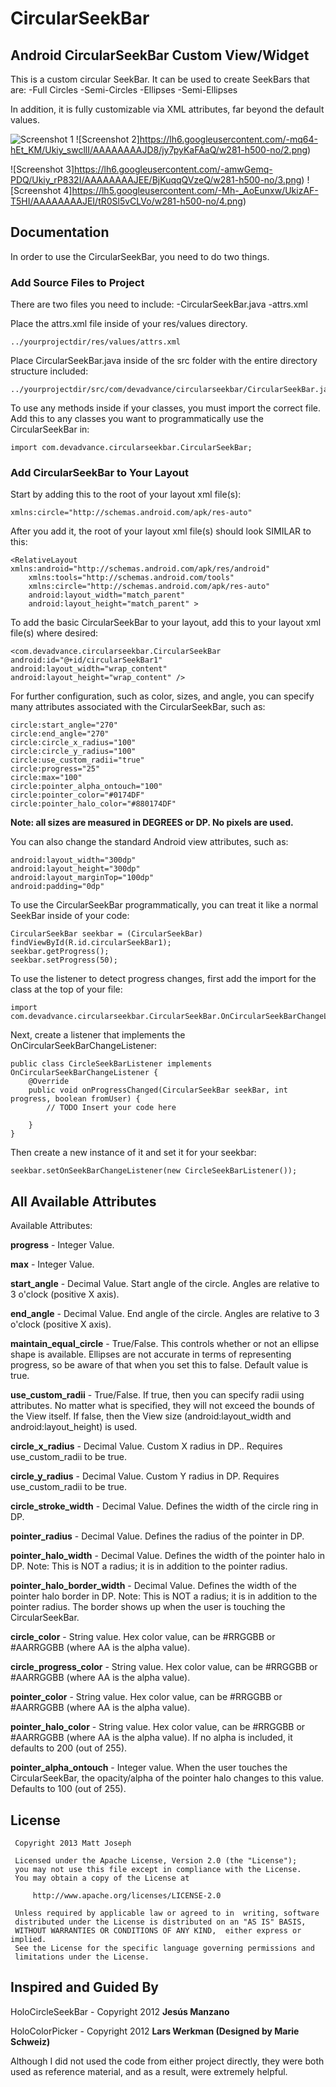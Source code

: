 CircularSeekBar
===============

<h2>Android CircularSeekBar Custom View/Widget</h2>

This is a custom circular SeekBar. It can be used to create SeekBars that are:
-Full Circles
-Semi-Circles
-Ellipses
-Semi-Ellipses

In addition, it is fully customizable via XML attributes, far beyond the default values.

![Screenshot 1](https://lh3.googleusercontent.com/-1JEeXRNfhYc/Ukiy_myxcoI/AAAAAAAAJD0/k8nGDGxfg7k/w281-h500-no/1.png) ![Screenshot 2]https://lh6.googleusercontent.com/-mq64-hEt_KM/Ukiy_swcllI/AAAAAAAAJD8/jy7pyKaFAaQ/w281-h500-no/2.png)

![Screenshot 3]https://lh6.googleusercontent.com/-amwGemq-PDQ/Ukiy_rP832I/AAAAAAAAJEE/BjKuqqQVzeQ/w281-h500-no/3.png) ![Screenshot 4]https://lh5.googleusercontent.com/-Mh-_AoEunxw/UkizAF-T5HI/AAAAAAAAJEI/tR0Sl5vCLVo/w281-h500-no/4.png)

<h2>Documentation</h2>
In order to use the CircularSeekBar, you need to do two things.

<h3>Add Source Files to Project</h3>

There are two files you need to include:
-CircularSeekBar.java
-attrs.xml

Place the attrs.xml file inside of your res/values directory.
	
	../yourprojectdir/res/values/attrs.xml

Place CircularSeekBar.java inside of the src folder with the entire directory structure included:

	../yourprojectdir/src/com/devadvance/circularseekbar/CircularSeekBar.java

To use any methods inside if your classes, you must import the correct file. Add this to any classes you want to programmatically use the CircularSeekBar in:

	import com.devadvance.circularseekbar.CircularSeekBar;

<h3>Add CircularSeekBar to Your Layout</h3>

Start by adding this to the root of your layout xml file(s):

	xmlns:circle="http://schemas.android.com/apk/res-auto"

After you add it, the root of your layout xml file(s) should look SIMILAR to this:

	<RelativeLayout xmlns:android="http://schemas.android.com/apk/res/android"
		xmlns:tools="http://schemas.android.com/tools"
		xmlns:circle="http://schemas.android.com/apk/res-auto"
		android:layout_width="match_parent"
		android:layout_height="match_parent" >

To add the basic CircularSeekBar to your layout, add this to your layout xml file(s) where desired:

	<com.devadvance.circularseekbar.CircularSeekBar
	android:id="@+id/circularSeekBar1"
	android:layout_width="wrap_content"
	android:layout_height="wrap_content" />

For further configuration, such as color, sizes, and angle, you can specify many attributes associated with the CircularSeekBar, such as:
	
	circle:start_angle="270"
	circle:end_angle="270"
	circle:circle_x_radius="100"
	circle:circle_y_radius="100"
	circle:use_custom_radii="true"
	circle:progress="25"
	circle:max="100"
	circle:pointer_alpha_ontouch="100"
	circle:pointer_color="#0174DF"
	circle:pointer_halo_color="#880174DF"

<b>Note: all sizes are measured in DEGREES or DP. No pixels are used.</b>
        
You can also change the standard Android view attributes, such as:

	android:layout_width="300dp"
	android:layout_height="300dp"
	android:layout_marginTop="100dp"
	android:padding="0dp"

To use the CircularSeekBar programmatically, you can treat it like a normal SeekBar inside of your code:

	CircularSeekBar seekbar = (CircularSeekBar) findViewById(R.id.circularSeekBar1);
	seekbar.getProgress();
	seekbar.setProgress(50);

To use the listener to detect progress changes, first add the import for the class at the top of your file:
	
	import com.devadvance.circularseekbar.CircularSeekBar.OnCircularSeekBarChangeListener;

Next, create a listener that implements the OnCircularSeekBarChangeListener:

	public class CircleSeekBarListener implements OnCircularSeekBarChangeListener {
		@Override
		public void onProgressChanged(CircularSeekBar seekBar, int progress, boolean fromUser) {
			// TODO Insert your code here
			
		}
	}

Then create a new instance of it and set it for your seekbar:

	seekbar.setOnSeekBarChangeListener(new CircleSeekBarListener());

<h2>All Available Attributes</h2>

Available Attributes:

<b>progress</b> - Integer Value.

<b>max</b> - Integer Value.

<b>start_angle</b> - Decimal Value. Start angle of the circle. Angles are relative to 3 o'clock (positive X axis).

<b>end_angle</b> - Decimal Value. End angle of the circle. Angles are relative to 3 o'clock (positive X axis).

<b>maintain_equal_circle</b> - True/False. This controls whether or not an ellipse shape is available. Ellipses are not accurate in terms of representing progress, so be aware of that when you set this to false. Default value is true.

<b>use_custom_radii</b> - True/False. If true, then you can specify radii using attributes. No matter what is specified, they will not exceed the bounds of the View itself. If false, then the View size (android:layout_width and android:layout_height) is used.

<b>circle_x_radius</b> - Decimal Value. Custom X radius in DP.. Requires use_custom_radii to be true.

<b>circle_y_radius</b> - Decimal Value. Custom Y radius in DP. Requires use_custom_radii to be true.

<b>circle_stroke_width</b> - Decimal Value. Defines the width of the circle ring in DP.

<b>pointer_radius</b> - Decimal Value. Defines the radius of the pointer in DP.

<b>pointer_halo_width</b> - Decimal Value. Defines the width of the pointer halo in DP. Note: This is NOT a radius; it is in addition to the pointer radius.

<b>pointer_halo_border_width</b> - Decimal Value. Defines the width of the pointer halo border in DP. Note: This is NOT a radius; it is in addition to the pointer radius. The border shows up when the user is touching the CircularSeekBar.

<b>circle_color</b> - String value. Hex color value, can be #RRGGBB or #AARRGGBB (where AA is the alpha value).

<b>circle_progress_color</b> - String value. Hex color value, can be #RRGGBB or #AARRGGBB (where AA is the alpha value).

<b>pointer_color</b> - String value. Hex color value, can be #RRGGBB or #AARRGGBB (where AA is the alpha value).

<b>pointer_halo_color</b> - String value. Hex color value, can be #RRGGBB or #AARRGGBB (where AA is the alpha value). If no alpha is included, it defaults to 200 (out of 255).

<b>pointer_alpha_ontouch</b> - Integer value. When the user touches the CircularSeekBar, the opacity/alpha of the pointer halo changes to this value. Defaults to 100 (out of 255).
	
<h2>License</h2>
	
 	 Copyright 2013 Matt Joseph
 	
 	 Licensed under the Apache License, Version 2.0 (the "License");
 	 you may not use this file except in compliance with the License.
 	 You may obtain a copy of the License at
 	
 	     http://www.apache.org/licenses/LICENSE-2.0
 	
 	 Unless required by applicable law or agreed to in 	writing, software
	 distributed under the License is distributed on an "AS IS" BASIS,
 	 WITHOUT WARRANTIES OR CONDITIONS OF ANY KIND, 	either express or implied.
 	 See the License for the specific language governing permissions and
 	 limitations under the License.
 	
 	
<h2>Inspired and Guided By</h2>

HoloCircleSeekBar - Copyright 2012 **Jesús Manzano**

HoloColorPicker - Copyright 2012 **Lars Werkman (Designed by Marie Schweiz)**

Although I did not used the code from either project directly, they were both used as reference material, and as a result, were extremely helpful.
